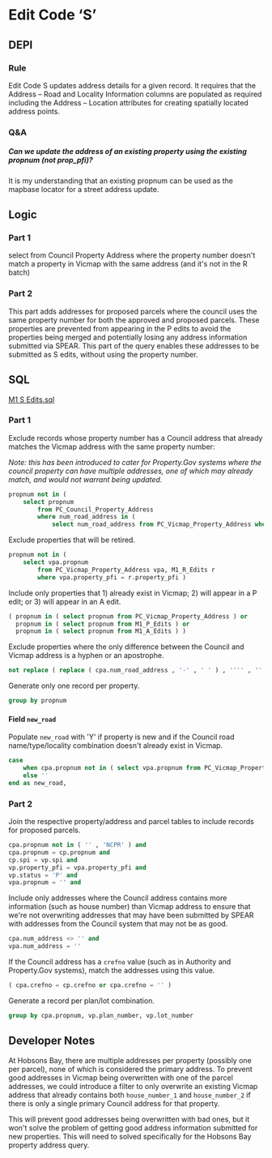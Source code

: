 # Edit Code ‘S’

## DEPI

### Rule

Edit Code S updates address details for a given record. It requires that the Address – Road and Locality Information columns are populated as required including the Address – Location attributes for creating spatially located address points.

### Q&A

##### Can we update the address of an existing property using the existing propnum (not prop_pfi)?

It is my understanding that an existing propnum can be used as the mapbase locator for a street address update.

## Logic

### Part 1

select from Council Property Address where the property number doesn't match a property in Vicmap with the same address (and it's not in the R batch)

### Part 2

This part adds addresses for proposed parcels where the council uses the same property number for both the approved and proposed parcels. These properties are prevented from appearing in the P edits to avoid the properties being merged and potentially losing any address information submitted via SPEAR. This part of the query enables these addresses to be submitted as S edits, without using the property number.

## SQL

[M1 S Edits.sql](https://github.com/groundtruth/PoziConnectConfig/blob/master/~Shared/SQL/M1%20S%20Edits.sql)

### Part 1

Exclude records whose property number has a Council address that already matches the Vicmap address with the same property number:

*Note: this has been introduced to cater for Property.Gov systems where the council property can have multiple addresses, one of which may already match, and would not warrant being updated.*

```sql
propnum not in (
    select propnum
        from PC_Council_Property_Address
        where num_road_address in (
            select num_road_address from PC_Vicmap_Property_Address where propnum = cpa.propnum ) )
```

Exclude properties that will be retired.

```sql
propnum not in (
    select vpa.propnum
        from PC_Vicmap_Property_Address vpa, M1_R_Edits r
        where vpa.property_pfi = r.property_pfi )
```

Include only properties that 1) already exist in Vicmap; 2) will appear in a P edit; or 3) will appear in an A edit.

```sql
( propnum in ( select propnum from PC_Vicmap_Property_Address ) or
  propnum in ( select propnum from M1_P_Edits ) or
  propnum in ( select propnum from M1_A_Edits ) ) 
```

Exclude properties where the only difference between the Council and Vicmap address is a hyphen or an apostrophe.

```sql
not replace ( replace ( cpa.num_road_address , '-' , ' ' ) , '''' , '' ) = replace ( replace ( ( select vpa.num_road_address from PC_Vicmap_Property_Address vpa where vpa.propnum = cpa.propnum ) , '-' , ' ' ) , '''' , '' )
```

Generate only one record per property.

```sql
group by propnum
```

#### Field `new_road`

Populate `new_road` with 'Y' if property is new and if the Council road name/type/locality combination doesn't already exist in Vicmap.

```sql
case
    when cpa.propnum not in ( select vpa.propnum from PC_Vicmap_Property_Address vpa ) and ( cpa.road_name || ' ' || cpa.road_type || ' ' || cpa.locality_name ) not in ( select vpa.road_name || ' ' || vpa.road_type || ' ' || vpa.locality_name from PC_Vicmap_Property_Address vpa ) then 'Y'
    else ''
end as new_road,
```

### Part 2

Join the respective property/address and parcel tables to include records for proposed parcels.

```sql
cpa.propnum not in ( '' , 'NCPR' ) and
cpa.propnum = cp.propnum and
cp.spi = vp.spi and    
vp.property_pfi = vpa.property_pfi and
vp.status = 'P' and
vpa.propnum = '' and
```

Include only addresses where the Council address contains more information (such as house number) than Vicmap address to ensure that we're not overwriting addresses that may have been submitted by SPEAR with addresses from the Council system that may not be as good.

```sql
cpa.num_address <> '' and
vpa.num_address = ''
```

If the Council address has a `crefno` value (such as in Authority and Property.Gov systems), match the addresses using this value.

```sql
( cpa.crefno = cp.crefno or cpa.crefno = '' )
```

Generate a record per plan/lot combination.

```sql
group by cpa.propnum, vp.plan_number, vp.lot_number
```

## Developer Notes

At Hobsons Bay, there are multiple addresses per property (possibly one per parcel), none of which is considered the primary address. To prevent good addresses in Vicmap being overwritten with one of the parcel addresses, we could introduce a filter to only overwrite an existing Vicmap address that already contains both `house_number_1` and `house_number_2` if there is only a single primary Council address for that property.

This will prevent good addresses being overwritten with bad ones, but it won't solve the problem of getting good address information submitted for new properties. This will need to solved specifically for the Hobsons Bay property address query.
